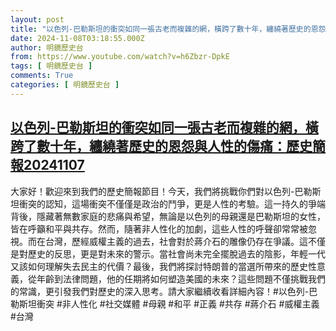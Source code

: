 ```yaml
---
layout: post
title: "以色列-巴勒斯坦的衝突如同一張古老而複雜的網，橫跨了數十年，纏繞著歷史的恩怨與人性的傷痛：歷史簡報20241107"
date: 2024-11-08T03:18:55.000Z
author: 明鏡歷史台
from: https://www.youtube.com/watch?v=h6Zbzr-DpkE
tags: [ 明鏡歷史台 ]
comments: True
categories: [ 明鏡歷史台 ]
---
```

<!--1731035935000-->
[以色列-巴勒斯坦的衝突如同一張古老而複雜的網，橫跨了數十年，纏繞著歷史的恩怨與人性的傷痛：歷史簡報20241107](https://www.youtube.com/watch?v=h6Zbzr-DpkE)
------

<div>
大家好！歡迎來到我們的歷史簡報節目！今天，我們將挑戰你們對以色列-巴勒斯坦衝突的認知，這場衝突不僅僅是政治的鬥爭，更是人性的考驗。這一持久的爭端背後，隱藏著無數家庭的悲痛與希望，無論是以色列的母親還是巴勒斯坦的女性，皆在呼籲和平與共存。然而，隨著非人性化的加劇，這些人性的呼聲卻常常被忽視。而在台灣，歷經威權主義的過去，社會對於蔣介石的雕像仍存在爭議。這不僅是對歷史的反思，更是對未來的警示。當社會尚未完全擺脫過去的陰影，年輕一代又該如何理解失去民主的代價？最後，我們將探討特朗普的當選所帶來的歷史性意義，從年齡到法律問題，他的任期將如何塑造美國的未來？這些問題不僅挑戰我們的常識，更引發我們對歷史的深入思考。請大家繼續收看詳細內容！#以色列-巴勒斯坦衝突 #非人性化 #社交媒體 #母親 #和平 #正義 #共存 #蔣介石 #威權主義 #台灣
</div>
